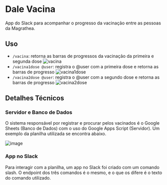 # Dale Vacina

App do Slack para acompanhar o progresso da vacinação entre as pessoas da Magrathea.

## Uso

- `/vacina`: retorna as barras de progressos da vacinação da primeira e segunda dose
  ![vacina](https://user-images.githubusercontent.com/21130697/129917407-fafb7487-08f3-4cfc-b184-11a5f962b447.png)
- `/vacina1dose @user`: registra o @user com a primeira dose e retorna as barras de progresso
  ![vacina1dose](https://user-images.githubusercontent.com/21130697/129917420-9b9477d5-3179-481b-8fa2-adba4d6c5922.png)
- `/vacina2dose @user`: registra o @user com a segundo dose e retorna as barras de progresso 
  ![vacina2dose](https://user-images.githubusercontent.com/21130697/129917430-205bbd2e-99d0-4a66-bd4d-dfa153f793cb.png)


## Detalhes Técnicos

### Servidor e Banco de Dados
O sistema responsável por registrar e procurar pelos vacinados é o Google Sheets (Banco de Dados) com o uso do Google Apps Script (Servidor). Um exemplo da planilha utilizada se encontra abaixo.

![image](https://user-images.githubusercontent.com/21130697/129918337-c2906f88-f95b-47f6-b6f7-47ed53d45a26.png)

### App no Slack

Para interagir com a planilha, um app no Slack foi criado com um comando slash. O endpoint dos três comandos é o mesmo, e o que os difere é o texto do comando utilizado.
